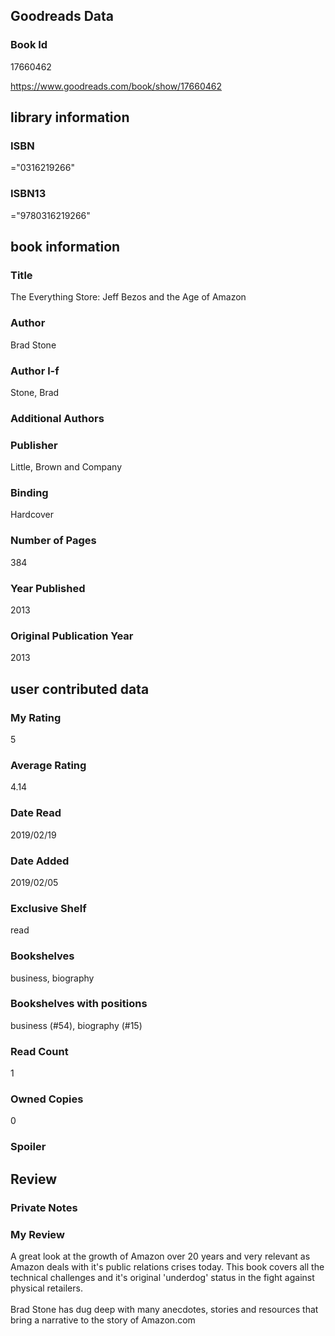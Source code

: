 <!-- This template shows how to bulk convert all columns of data into one markdown file -->
<!-- caveat: KeyError if there's a mismatch. Empty values output nothing -->

## Goodreads Data

### Book Id 

17660462

https://www.goodreads.com/book/show/17660462

## library information

### ISBN 
="0316219266"

### ISBN13 
="9780316219266"

## book information

### Title
The Everything Store: Jeff Bezos and the Age of Amazon

### Author 
Brad Stone

### Author l-f 
Stone, Brad

### Additional Authors


### Publisher 
Little, Brown and Company

### Binding
Hardcover

### Number of Pages
384

### Year Published
2013

### Original Publication Year 
2013

## user contributed data

### My Rating
5

### Average Rating
4.14

### Date Read
2019/02/19

### Date Added
2019/02/05

### Exclusive Shelf
read

### Bookshelves
business, biography

### Bookshelves with positions
business (#54), biography (#15)

### Read Count
1

### Owned Copies
0

### Spoiler 


## Review

### Private Notes


### My Review
A great look at the growth of Amazon over 20 years and very relevant as Amazon deals with it's public relations crises today. This book covers all the technical challenges and it's original 'underdog' status in the fight against physical retailers.<br/><br/>Brad Stone has dug deep with many anecdotes, stories and resources that bring a narrative to the story of Amazon.com